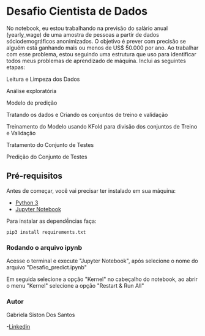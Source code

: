 # Desafio Cientista de Dados
No notebook, eu estou trabalhando na previsão do salário anual (yearly_wage) de uma amostra de pessoas a partir de dados sóciodemográficos anonimizados. O objetivo é prever com precisão se alguém está ganhando mais ou menos de US$ 50.000 por ano. Ao trabalhar com esse problema, estou seguindo uma estrutura que uso para identificar todos meus problemas de aprendizado de máquina. Inclui as seguintes etapas:

Leitura e Limpeza dos Dados

Análise exploratória

Modelo de predição
 
Tratando os dados e Criando os conjuntos de treino e validação

Treinamento do Modelo usando KFold para divisão dos conjuntos de Treino e Validação

Tratamento do Conjunto de Testes

Predição do Conjunto de Testes

## Pré-requisitos
Antes de começar, você vai precisar ter instalado em sua máquina: 
- [Python 3](https://www.python.org/)
- [Jupyter Notebook](https://jupyter.org/)

Para instalar as dependềncias faça:

``` pip3 install requirements.txt ```


### Rodando o arquivo ipynb 
Acesse o terminal e execute "Jupyter Notebook", após selecione o nome do arquivo "Desafio_predict.ipynb"

Em seguida selecione a opção "Kernel" no cabeçalho do notebook, ao abrir o menu "Kernel" selecione a opção "Restart & Run All"


### Autor 

Gabriela Siston Dos Santos

-[Linkedin](https://www.linkedin.com/in/gabriela-siston-dos-santos-257479236/)




